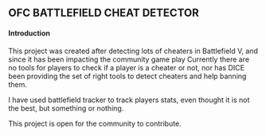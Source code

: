 ## OFC BATTLEFIELD CHEAT DETECTOR

#### Introduction 
This project was created after detecting lots of cheaters in Battlefield V, and since it has been impacting the community game play
Currently there are no tools for players to check if a player is a cheater or not, nor has DICE been providing the set of right tools to detect cheaters and help banning them.

I have used battlefield tracker to track players stats, even thought it is not the best, but something or nothing.


This project is open for the community to contribute. 





 